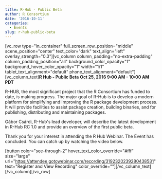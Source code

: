 ```yaml
---
title: R-Hub - Public Beta
author: R Consortium
date: '2016-10-11'
categories:
  - Events
slug: r-hub-public-beta
---
```


[vc_row type="in_container" full_screen_row_position="middle" scene_position="center" text_color="dark" text_align="left" overlay_strength="0.3"][vc_column column_padding="no-extra-padding" column_padding_position="all" background_color_opacity="1" background_hover_color_opacity="1" width="1/1" tablet_text_alignment="default" phone_text_alignment="default"][vc_column_text]**R Hub - Public Beta**
**Oct 25, 2016 9:00 AM - 10:00 AM PDT**

R-HUB, the most significant project that the R Consortium has funded to date, is making progress. The major goal of R-Hub is to develop a modern platform for simplifying and improving the R package development process. It will provide facilities to assist package creation, building binaries, and for publishing, distributing and maintaining packages.

Gábor Csárdi, R-Hub's lead developer, will describe the latest development in R-Hub RC 1.0 and provide an overview of the first public beta.

Thank you for your interest in attending the R Hub Webinar. The Event has concluded. You can catch up by watching the video below.

[button color="see-through-2" hover_text_color_override="#fff" size="large" url="https://attendee.gotowebinar.com/recording/3192320239280438531" text="Register and View Recording" color_override=""][/vc_column_text][/vc_column][/vc_row]

